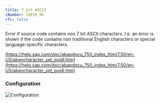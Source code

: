 ```yaml
---
title: 7 bit ASCII
cNumber: CHECK_05
rfc: false
---
```


Error if source code contains non 7 bit ASCII characters. I.e. an error is shown if the code contains non traditional English characters or special language-specific characters.

[https://help.sap.com/doc/abapdocu_750_index_htm/7.50/en-US/abencharacter_set_guidl.htm](https://help.sap.com/doc/abapdocu_750_index_htm/7.50/en-US/abencharacter_set_guidl.htm)

### Configuration
![Configuration](/img/default_conf.png)